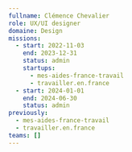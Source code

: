 ```yaml
---
fullname: Clémence Chevalier
role: UX/UI designer
domaine: Design
missions:
  - start: 2022-11-03
    end: 2023-12-31
    status: admin
    startups:
      - mes-aides-france-travail
      - travailler.en.france
  - start: 2024-01-01
    end: 2024-06-30
    status: admin
previously:
  - mes-aides-france-travail
  - travailler.en.france
teams: []
---
```

